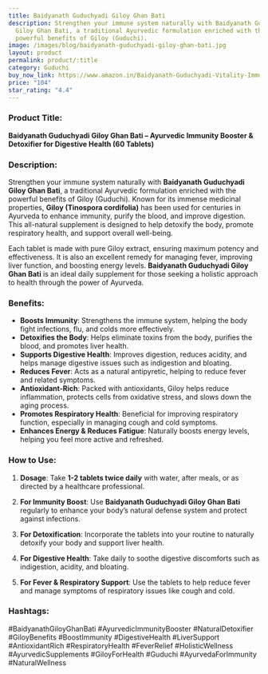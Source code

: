 ```yaml
---
title: Baidyanath Guduchyadi Giloy Ghan Bati
description: Strengthen your immune system naturally with Baidyanath Guduchyadi
  Giloy Ghan Bati, a traditional Ayurvedic formulation enriched with the
  powerful benefits of Giloy (Guduchi).
image: /images/blog/baidyanath-guduchyadi-giloy-ghan-bati.jpg
layout: product
permalink: product/:title
category: Guduchi
buy_now_link: https://www.amazon.in/Baidyanath-Guduchyadi-Vitality-Immunity-Booster/dp/B08RK7V8T3/ref=sr_1_4_sspa?crid=2RC2ILXDK0KYX&tag=ayushmonk-21
price: "104"
star_rating: "4.4"
---
```

### Product Title:
**Baidyanath Guduchyadi Giloy Ghan Bati – Ayurvedic Immunity Booster & Detoxifier for Digestive Health (60 Tablets)**

### Description:
Strengthen your immune system naturally with **Baidyanath Guduchyadi Giloy Ghan Bati**, a traditional Ayurvedic formulation enriched with the powerful benefits of Giloy (Guduchi). Known for its immense medicinal properties, **Giloy (Tinospora cordifolia)** has been used for centuries in Ayurveda to enhance immunity, purify the blood, and improve digestion. This all-natural supplement is designed to help detoxify the body, promote respiratory health, and support overall well-being.

Each tablet is made with pure Giloy extract, ensuring maximum potency and effectiveness. It is also an excellent remedy for managing fever, improving liver function, and boosting energy levels. **Baidyanath Guduchyadi Giloy Ghan Bati** is an ideal daily supplement for those seeking a holistic approach to health through the power of Ayurveda.

### Benefits:
- **Boosts Immunity**: Strengthens the immune system, helping the body fight infections, flu, and colds more effectively.
- **Detoxifies the Body**: Helps eliminate toxins from the body, purifies the blood, and promotes liver health.
- **Supports Digestive Health**: Improves digestion, reduces acidity, and helps manage digestive issues such as indigestion and bloating.
- **Reduces Fever**: Acts as a natural antipyretic, helping to reduce fever and related symptoms.
- **Antioxidant-Rich**: Packed with antioxidants, Giloy helps reduce inflammation, protects cells from oxidative stress, and slows down the aging process.
- **Promotes Respiratory Health**: Beneficial for improving respiratory function, especially in managing cough and cold symptoms.
- **Enhances Energy & Reduces Fatigue**: Naturally boosts energy levels, helping you feel more active and refreshed.

### How to Use:
1. **Dosage**: Take **1-2 tablets twice daily** with water, after meals, or as directed by a healthcare professional.
   
2. **For Immunity Boost**: Use **Baidyanath Guduchyadi Giloy Ghan Bati** regularly to enhance your body’s natural defense system and protect against infections.

3. **For Detoxification**: Incorporate the tablets into your routine to naturally detoxify your body and support liver health.

4. **For Digestive Health**: Take daily to soothe digestive discomforts such as indigestion, acidity, and bloating.

5. **For Fever & Respiratory Support**: Use the tablets to help reduce fever and manage symptoms of respiratory issues like cough and cold.

### Hashtags:
#BaidyanathGiloyGhanBati #AyurvedicImmunityBooster #NaturalDetoxifier #GiloyBenefits #BoostImmunity #DigestiveHealth #LiverSupport #AntioxidantRich #RespiratoryHealth #FeverRelief #HolisticWellness #AyurvedicSupplements #GiloyForHealth #Guduchi #AyurvedaForImmunity #NaturalWellness
